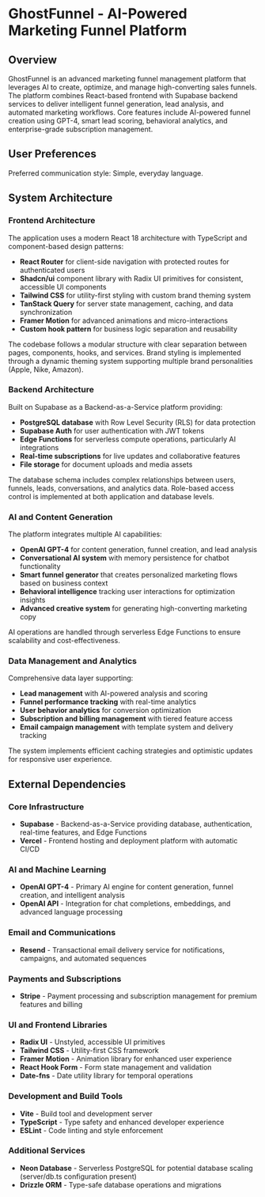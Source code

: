 # GhostFunnel - AI-Powered Marketing Funnel Platform

## Overview

GhostFunnel is an advanced marketing funnel management platform that leverages AI to create, optimize, and manage high-converting sales funnels. The platform combines React-based frontend with Supabase backend services to deliver intelligent funnel generation, lead analysis, and automated marketing workflows. Core features include AI-powered funnel creation using GPT-4, smart lead scoring, behavioral analytics, and enterprise-grade subscription management.

## User Preferences

Preferred communication style: Simple, everyday language.

## System Architecture

### Frontend Architecture
The application uses a modern React 18 architecture with TypeScript and component-based design patterns:

- **React Router** for client-side navigation with protected routes for authenticated users
- **Shadcn/ui** component library with Radix UI primitives for consistent, accessible UI components
- **Tailwind CSS** for utility-first styling with custom brand theming system
- **TanStack Query** for server state management, caching, and data synchronization
- **Framer Motion** for advanced animations and micro-interactions
- **Custom hook pattern** for business logic separation and reusability

The codebase follows a modular structure with clear separation between pages, components, hooks, and services. Brand styling is implemented through a dynamic theming system supporting multiple brand personalities (Apple, Nike, Amazon).

### Backend Architecture
Built on Supabase as a Backend-as-a-Service platform providing:

- **PostgreSQL database** with Row Level Security (RLS) for data protection
- **Supabase Auth** for user authentication with JWT tokens
- **Edge Functions** for serverless compute operations, particularly AI integrations
- **Real-time subscriptions** for live updates and collaborative features
- **File storage** for document uploads and media assets

The database schema includes complex relationships between users, funnels, leads, conversations, and analytics data. Role-based access control is implemented at both application and database levels.

### AI and Content Generation
The platform integrates multiple AI capabilities:

- **OpenAI GPT-4** for content generation, funnel creation, and lead analysis
- **Conversational AI system** with memory persistence for chatbot functionality
- **Smart funnel generator** that creates personalized marketing flows based on business context
- **Behavioral intelligence** tracking user interactions for optimization insights
- **Advanced creative system** for generating high-converting marketing copy

AI operations are handled through serverless Edge Functions to ensure scalability and cost-effectiveness.

### Data Management and Analytics
Comprehensive data layer supporting:

- **Lead management** with AI-powered analysis and scoring
- **Funnel performance tracking** with real-time analytics
- **User behavior analytics** for conversion optimization
- **Subscription and billing management** with tiered feature access
- **Email campaign management** with template system and delivery tracking

The system implements efficient caching strategies and optimistic updates for responsive user experience.

## External Dependencies

### Core Infrastructure
- **Supabase** - Backend-as-a-Service providing database, authentication, real-time features, and Edge Functions
- **Vercel** - Frontend hosting and deployment platform with automatic CI/CD

### AI and Machine Learning
- **OpenAI GPT-4** - Primary AI engine for content generation, funnel creation, and intelligent analysis
- **OpenAI API** - Integration for chat completions, embeddings, and advanced language processing

### Email and Communications
- **Resend** - Transactional email delivery service for notifications, campaigns, and automated sequences

### Payments and Subscriptions
- **Stripe** - Payment processing and subscription management for premium features and billing

### UI and Frontend Libraries
- **Radix UI** - Unstyled, accessible UI primitives
- **Tailwind CSS** - Utility-first CSS framework
- **Framer Motion** - Animation library for enhanced user experience
- **React Hook Form** - Form state management and validation
- **Date-fns** - Date utility library for temporal operations

### Development and Build Tools
- **Vite** - Build tool and development server
- **TypeScript** - Type safety and enhanced developer experience
- **ESLint** - Code linting and style enforcement

### Additional Services
- **Neon Database** - Serverless PostgreSQL for potential database scaling (server/db.ts configuration present)
- **Drizzle ORM** - Type-safe database operations and migrations